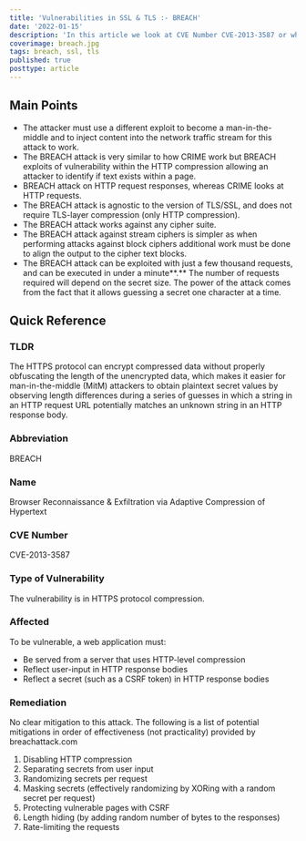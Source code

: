 ```yaml
---
title: 'Vulnerabilities in SSL & TLS :- BREACH'
date: '2022-01-15'
description: 'In this article we look at CVE Number CVE-2013-3587 or what is commonly referred as the BREACH attack. The HTTPS protocol can encrypt compressed data without properly obfuscating the length of the unencrypted data, which makes it easier for man-in-the-middle (MitM) attackers to obtain plaintext secret values by observing length differences during a series of guesses in which a string in an HTTP request URL potentially matches an unknown string in an HTTP response body.'
coverimage: breach.jpg
tags: breach, ssl, tls
published: true
posttype: article
---
```

## Main Points 

- The attacker must use a different exploit to become a man-in-the-middle and to inject content into the network traffic stream for this attack to work.
- The BREACH attack is very similar to how CRIME work but BREACH exploits of vulnerability within the HTTP compression allowing an attacker to identify if text exists within a page.
- BREACH attack on HTTP request responses, whereas CRIME looks at HTTP requests.
- The BREACH attack is agnostic to the version of TLS/SSL, and does not require TLS-layer compression (only HTTP compression).
- The BREACH attack works against any cipher suite.
- The BREACH attack against stream ciphers is simpler as when performing attacks against block ciphers additional work must be done to align the output to the cipher text blocks.
- The BREACH attack can be exploited with just a few thousand requests, and can be executed in under a minute**.** The number of requests required will depend on the secret size. The power of the attack comes from the fact that it allows guessing a secret one character at a time.


## Quick Reference

### TLDR

The HTTPS protocol can encrypt compressed data without properly obfuscating the length of the unencrypted data, which makes it easier for man-in-the-middle (MitM) attackers to obtain plaintext secret values by observing length differences during a series of guesses in which a string in an HTTP request URL potentially matches an unknown string in an HTTP response body.

### Abbreviation

BREACH

### Name

Browser Reconnaissance & Exfiltration via Adaptive Compression of Hypertext

### CVE Number

CVE-2013-3587

### Type of Vulnerability

The vulnerability is in HTTPS protocol compression. 

### Affected

To be vulnerable, a web application must:

- Be served from a server that uses HTTP-level compression
- Reflect user-input in HTTP response bodies
- Reflect a secret (such as a CSRF token) in HTTP response bodies

### Remediation

No clear mitigation to this attack. The following is a list of potential mitigations in order of effectiveness (not practicality)  provided by breachattack.com

1. Disabling HTTP compression
2. Separating secrets from user input
3. Randomizing secrets per request
4. Masking secrets (effectively randomizing by XORing with a random secret per request)
5. Protecting vulnerable pages with CSRF
6. Length hiding (by adding random number of bytes to the responses)
7. Rate-limiting the requests